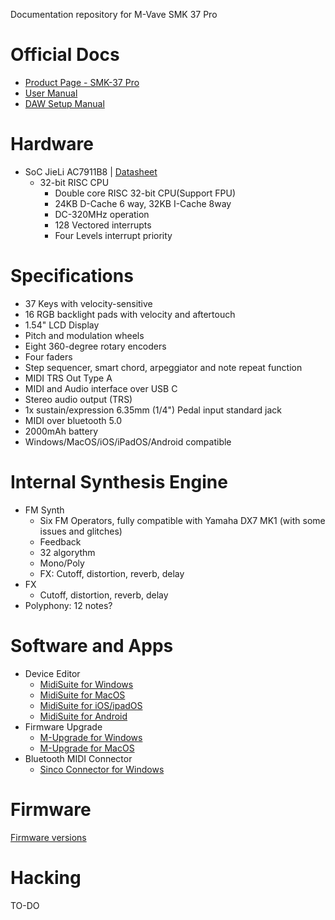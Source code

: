 Documentation repository for M-Vave SMK 37 Pro

# Official Docs

* [Product Page - SMK-37 Pro](https://www.cuvave.com/productinfo/1431195.html)
* [User Manual](manual/smk-37-pro-user-manual.pdf)
* [DAW Setup Manual](manual/smk-37-pro-daw-setup-manual.pdf)

# Hardware

* SoC JieLi AC7911B8 | [Datasheet](https://www.axtekic.com/web/uploads/file/20230313/gNZPgyZMJ87VB3CB0873B102SR6868n8.pdf)
   * 32-bit RISC CPU
     * Double core RISC 32-bit CPU(Support FPU)
     * 24KB D-Cache 6 way, 32KB I-Cache 8way
     * DC-320MHz operation
     * 128 Vectored interrupts
     * Four Levels interrupt priority

# Specifications

* 37 Keys with velocity-sensitive
* 16 RGB backlight pads with velocity and aftertouch
* 1.54" LCD Display
* Pitch and modulation wheels
* Eight 360-degree rotary encoders
* Four faders
* Step sequencer, smart chord, arpeggiator and note repeat function
* MIDI TRS Out Type A
* MIDI and Audio interface over USB C
* Stereo audio output (TRS)
* 1x sustain/expression 6.35mm (1/4") Pedal input standard jack
* MIDI over bluetooth 5.0
* 2000mAh battery
* Windows/MacOS/iOS/iPadOS/Android compatible

# Internal Synthesis Engine

* FM Synth 
    * Six FM Operators, fully compatible with Yamaha DX7 MK1 (with some issues and glitches)
    * Feedback
    * 32 algorythm
    * Mono/Poly
    * FX: Cutoff, distortion, reverb, delay
* FX
    * Cutoff, distortion, reverb, delay
* Polyphony: 12 notes?

# Software and Apps

* Device Editor
  * [MidiSuite for Windows](https://yms-file-store.oss-cn-hongkong.aliyuncs.com/software/pc/MidiSuite.zip)
  * [MidiSuite for MacOS](https://yms-file-store.oss-cn-hongkong.aliyuncs.com/software/pc/MidiSuite.dmg)
  * [MidiSuite for iOS/ipadOS](https://apps.apple.com/us/app/midi-suite/id6737530581)
  * [MidiSuite for Android](https://resource.m-vave.com/software/app/MidiSuite.apk)
* Firmware Upgrade
  * [M-Upgrade for Windows](https://yms-file-store.oss-cn-hongkong.aliyuncs.com/software/pc/M-UPGRADE.zip)
  * [M-Upgrade for MacOS](https://yms-file-store.oss-cn-hongkong.aliyuncs.com/software/pc/M-UPGRADE.dmg)
* Bluetooth MIDI Connector
  * [Sinco Connector for Windows](https://yms-file-store.oss-cn-hongkong.aliyuncs.com/software/pc/Sinco_Connector.exe)  

# Firmware

[Firmware versions](firmware-history.MD)

# Hacking

TO-DO
